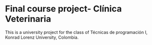 # Final course project- Clínica Veterinaria
This is a university project for the class of Técnicas de programación I, Konrad Lorenz University, Colombia. 
